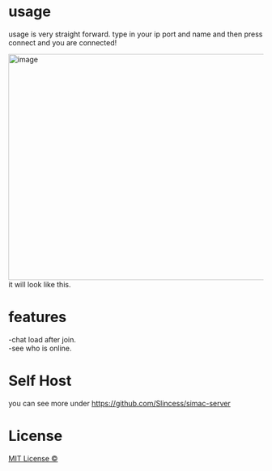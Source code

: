 # usage  
usage is very straight forward. type in your ip port and name and then press connect and you are connected!  

<img width="749" height="447" alt="image" src="https://github.com/user-attachments/assets/b17e0e9e-9cb7-4aaf-9814-de30122e6601" />  <br />
it will look like this.

# features
-chat load after join.  
-see who is online.

# Self Host  
you can see more under <linka>https://github.com/Slincess/simac-server</linka>

# License
[MIT License ©](https://github.com/Slincess/simac/blob/main/LICENSE)
